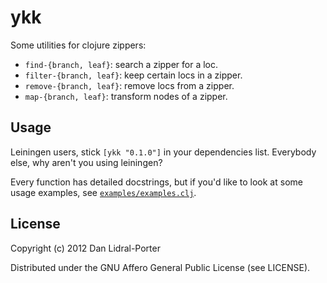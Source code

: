 # ykk

Some utilities for clojure zippers:
- `find-{branch, leaf}`: search a zipper for a loc.
- `filter-{branch, leaf}`: keep certain locs in a zipper.
- `remove-{branch, leaf}`: remove locs from a zipper.
- `map-{branch, leaf}`: transform nodes of a zipper.

## Usage

Leiningen users, stick `[ykk "0.1.0"]` in your dependencies list.
Everybody else, why aren't you using leiningen?

Every function has detailed docstrings, but if you'd like to look at some usage
examples, see [`examples/examples.clj`][ex].

[ex]: https://github.com/aperiodic/ykk/blob/master/examples/examples.clj

## License

Copyright (c) 2012 Dan Lidral-Porter

Distributed under the GNU Affero General Public License (see LICENSE).
